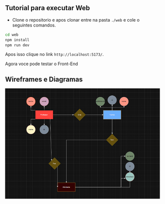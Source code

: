 ## Tutorial para executar Web

- Clone o repositorio e apos clonar entre na pasta `./web` e cole o seguintes comandos.

```bash
cd web
npm install
npm run dev
```

Apos isso clique no link `http://localhost:5173/`.

Agora voce pode testar o Front-End 

## Wireframes e Diagramas

![MerDER](../docs/wireframes/der.png)


